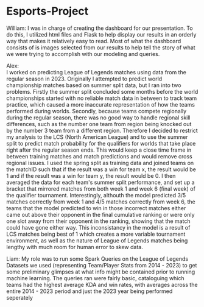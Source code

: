 # Esports-Project
William: 
I was in charge of creating the dashboard for our presentation. To do this, I utilized html files and Flask to help display our results in an orderly way that makes it relatively easy to read. Most of what the dashboard consists of is images selected from our results to help tell the story of what we were trying to accomplish with our modeling and queries. 

Alex:  
I worked on predicting League of Legends matches using data from the regular season in 2023. Originally I attempted to predict world championship matches based on summer split data, but I ran into two problems. Firstly the summer split concluded some months before the world championships started with no reliable match data in between to track team practice, which caused a more inaccurate representation of how the teams performed during worlds. Secondly, because teams compete regionally during the regular season, there was no good way to handle regional skill differences, such as the number one team from region being knocked out by the number 3 team from a different region. Therefore I decided to restrict my analysis to the LCS (North American League) and to use the summer split to predict match probability for  the qualifiers for worlds that take place right after the regular season ends. This would keep a close time frame in between training matches and match predictions and would remove cross regional issues. I used the spring split as training data and joined teams on the matchID such that if the result was a win for team x, the result would be 1 and if the result was a win for team y, the result would be 0. I then averaged the data for each team's summer split performance, and set up a bracket that mirrored matches from both week 1 and week 6 (final week) of the qualifier tournament. Interestingly, althouth the model predicted 3/5 matches correctly from week 1 and 4/5 matches correctly from week 6, the teams that the model predicted to win in those incorrect matches either came out above their opponent in the final cumulative ranking or were only one slot away from their opponent in the ranking, showing that the match could have gone either way. This inconsistancy in the model is a result of LCS matches being best of 1 which creates a more variable tournament environment, as well as the nature of League of Legends matches being lengthy with much room for human error to skew data.

Liam:
My role was to run some Spark Queries on the League of Legends Datasets we used (representing Team/Player Stats from 2014 - 2023) to get some preliminary glimpses at what info might be contained prior to running machine learning. The queries ran were fairly basic, cataloguing which teams had the highest average KDA and win rates, with averages across the entire 2014 - 2023 period and just the 2023 year being performed seperately
